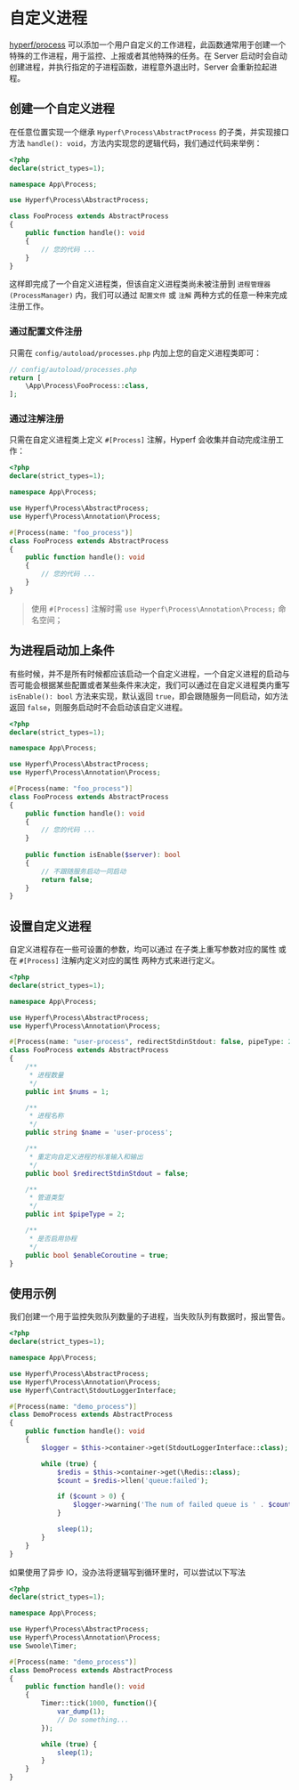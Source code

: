 # 自定义进程

[hyperf/process](https://github.com/hyperf/process) 可以添加一个用户自定义的工作进程，此函数通常用于创建一个特殊的工作进程，用于监控、上报或者其他特殊的任务。在 Server 启动时会自动创建进程，并执行指定的子进程函数，进程意外退出时，Server 会重新拉起进程。

## 创建一个自定义进程

在任意位置实现一个继承 `Hyperf\Process\AbstractProcess` 的子类，并实现接口方法 `handle(): void`，方法内实现您的逻辑代码，我们通过代码来举例：

```php
<?php
declare(strict_types=1);

namespace App\Process;

use Hyperf\Process\AbstractProcess;

class FooProcess extends AbstractProcess
{
    public function handle(): void
    {
        // 您的代码 ...
    }
}
```

这样即完成了一个自定义进程类，但该自定义进程类尚未被注册到 `进程管理器(ProcessManager)` 内，我们可以通过 `配置文件` 或 `注解` 两种方式的任意一种来完成注册工作。

### 通过配置文件注册

只需在 `config/autoload/processes.php` 内加上您的自定义进程类即可：

```php
// config/autoload/processes.php
return [
    \App\Process\FooProcess::class,
];
```

### 通过注解注册

只需在自定义进程类上定义 `#[Process]` 注解，Hyperf 会收集并自动完成注册工作：

```php
<?php
declare(strict_types=1);

namespace App\Process;

use Hyperf\Process\AbstractProcess;
use Hyperf\Process\Annotation\Process;

#[Process(name: "foo_process")]
class FooProcess extends AbstractProcess
{
    public function handle(): void
    {
        // 您的代码 ...
    }
}
```

> 使用 `#[Process]` 注解时需 `use Hyperf\Process\Annotation\Process;` 命名空间；   

## 为进程启动加上条件

有些时候，并不是所有时候都应该启动一个自定义进程，一个自定义进程的启动与否可能会根据某些配置或者某些条件来决定，我们可以通过在自定义进程类内重写 `isEnable(): bool` 方法来实现，默认返回 `true`，即会跟随服务一同启动，如方法返回 `false`，则服务启动时不会启动该自定义进程。

```php
<?php
declare(strict_types=1);

namespace App\Process;

use Hyperf\Process\AbstractProcess;
use Hyperf\Process\Annotation\Process;

#[Process(name: "foo_process")]
class FooProcess extends AbstractProcess
{
    public function handle(): void
    {
        // 您的代码 ...
    }
    
    public function isEnable($server): bool
    {
        // 不跟随服务启动一同启动
        return false;   
    }
}
```

## 设置自定义进程

自定义进程存在一些可设置的参数，均可以通过 在子类上重写参数对应的属性 或 在 `#[Process]` 注解内定义对应的属性 两种方式来进行定义。

```php
<?php
declare(strict_types=1);

namespace App\Process;

use Hyperf\Process\AbstractProcess;
use Hyperf\Process\Annotation\Process;

#[Process(name: "user-process", redirectStdinStdout: false, pipeType: 2, enableCoroutine: true)]
class FooProcess extends AbstractProcess
{
    /**
     * 进程数量
     */
    public int $nums = 1;

    /**
     * 进程名称
     */
    public string $name = 'user-process';

    /**
     * 重定向自定义进程的标准输入和输出
     */
    public bool $redirectStdinStdout = false;

    /**
     * 管道类型
     */
    public int $pipeType = 2;

    /**
     * 是否启用协程
     */
    public bool $enableCoroutine = true;
}
```

## 使用示例

我们创建一个用于监控失败队列数量的子进程，当失败队列有数据时，报出警告。

```php
<?php
declare(strict_types=1);

namespace App\Process;

use Hyperf\Process\AbstractProcess;
use Hyperf\Process\Annotation\Process;
use Hyperf\Contract\StdoutLoggerInterface;

#[Process(name: "demo_process")]
class DemoProcess extends AbstractProcess
{
    public function handle(): void
    {
        $logger = $this->container->get(StdoutLoggerInterface::class);

        while (true) {
            $redis = $this->container->get(\Redis::class);
            $count = $redis->llen('queue:failed');

            if ($count > 0) {
                $logger->warning('The num of failed queue is ' . $count);
            }

            sleep(1);
        }
    }
}
```

如果使用了异步 IO，没办法将逻辑写到循环里时，可以尝试以下写法

```php
<?php
declare(strict_types=1);

namespace App\Process;

use Hyperf\Process\AbstractProcess;
use Hyperf\Process\Annotation\Process;
use Swoole\Timer;

#[Process(name: "demo_process")]
class DemoProcess extends AbstractProcess
{
    public function handle(): void
    {
        Timer::tick(1000, function(){
            var_dump(1);
            // Do something...
        });

        while (true) {
            sleep(1);
        }
    }
}
```
